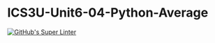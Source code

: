 # ICS3U-Unit6-04-Python-Average

[![GitHub's Super Linter](https://github.com/Mikayla-Barthelette-1/ICS3U-Unit6-04-Python-Average/workflows/GitHub's%20Super%20Linter/badge.svg)](https://github.com/Mikayla-Barthelette-1/ICS3U-Unit6-04-Python-Average/actions)
